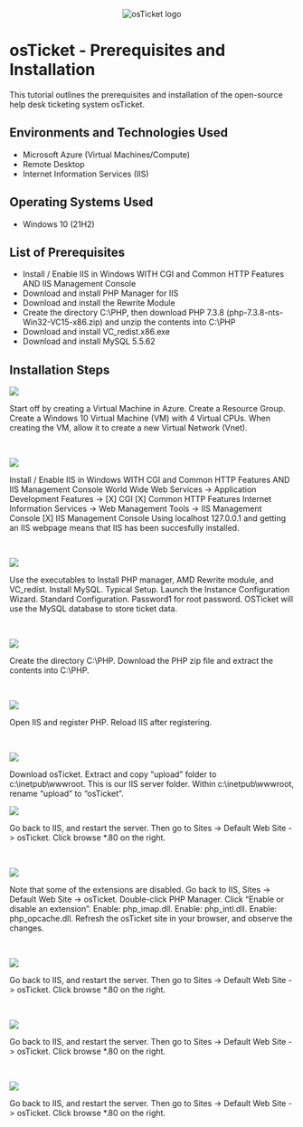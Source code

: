 <p align="center">
<img src="https://i.imgur.com/Clzj7Xs.png" alt="osTicket logo"/>
</p>

<h1>osTicket - Prerequisites and Installation</h1>
This tutorial outlines the prerequisites and installation of the open-source help desk ticketing system osTicket.<br />




<h2>Environments and Technologies Used</h2>

- Microsoft Azure (Virtual Machines/Compute)
- Remote Desktop
- Internet Information Services (IIS)

<h2>Operating Systems Used </h2>

- Windows 10</b> (21H2)

<h2>List of Prerequisites</h2>

- Install / Enable IIS in Windows WITH CGI and Common HTTP Features AND IIS Management Console
- Download and install PHP Manager for IIS 
- Download and install the Rewrite Module 
- Create the directory C:\PHP, then download PHP 7.3.8 (php-7.3.8-nts-Win32-VC15-x86.zip) and unzip the contents into C:\PHP
- Download and install VC_redist.x86.exe
- Download and install MySQL 5.5.62
  
<h2>Installation Steps</h2>

<p>
<img src="https://github.com/yUSaul/osticket-prereqs/assets/140694677/a49b47b4-fea7-4bbd-b043-17f56489b691"/>
</p>
<p>
Start off by creating a Virtual Machine in Azure.  Create a Resource Group.  Create a Windows 10 Virtual Machine (VM) with 4 Virtual CPUs.  When creating the VM, allow it to create a new Virtual Network (Vnet).
</p>
<br />

<p>
<img src="https://github.com/yUSaul/osticket-prereqs/assets/140694677/01b1db31-eed9-4465-a932-42a2b13f619d"/>
</p>
<p>
Install / Enable IIS in Windows WITH CGI and Common HTTP Features AND IIS Management Console
World Wide Web Services -> Application Development Features ->
[X] CGI
[X] Common HTTP Features
Internet Information Services -> Web Management Tools -> IIS Management Console
[X] IIS Management Console
Using localhost 127.0.0.1 and getting an IIS webpage means that IIS has been succesfully installed.
</p>
<br />

<p>
<img src="https://github.com/yUSaul/osticket-prereqs/assets/140694677/05876f79-6f0b-4665-9a66-c0aeab534af4"/>
</p>
<p>
Use the executables to Install PHP manager, AMD Rewrite module, and VC_redist.  Install MySQL.  Typical Setup.  Launch the Instance Configuration Wizard.  Standard Configuration.  Password1 for root password.  OSTicket will use the MySQL database to store ticket data. 
</p>
<br />

<p>
<img src="https://github.com/yUSaul/osticket-prereqs/assets/140694677/6c6780af-5e9a-4f42-9f01-ca63371523c2"/>
</p>
<p>
Create the directory C:\PHP.  Download the PHP zip file and extract the contents into C:\PHP.
</p>
<br />

<p>
<img src="https://github.com/yUSaul/osticket-prereqs/assets/140694677/e7f8fb3d-548f-4bdd-8061-4090477a188a"/>
</p>
<p>
Open IIS and register PHP.  Reload IIS after registering.
</p>
<br />

<p>
<img src="https://github.com/yUSaul/osticket-prereqs/assets/140694677/9f580563-b1bb-421e-8b39-41646b8a6cde"/>
</p>
<p>
Download osTicket.  Extract and copy “upload” folder to c:\inetpub\wwwroot.  This is our IIS server folder.  Within c:\inetpub\wwwroot, rename “upload” to “osTicket”.
<br />

<p>
<img src="https://github.com/yUSaul/osticket-prereqs/assets/140694677/36282fda-5b4a-415e-a23b-23e425401c93"/>
</p>
<p>
Go back to IIS, and restart the server.  Then go to Sites -> Default Web Site -> osTicket.  Click browse *.80 on the right.
</p>
<br />


<p>
<img src="https://github.com/yUSaul/osticket-prereqs/assets/140694677/fb1f711b-faa6-4bb8-ac30-05c41efc926f"/>
</p>
<p>
Note that some of the extensions are disabled.  Go back to IIS, Sites -> Default Web Site -> osTicket.  Double-click PHP Manager.  Click “Enable or disable an extension”.  Enable: php_imap.dll.  Enable: php_intl.dll.  Enable: php_opcache.dll.  Refresh the osTicket site in your browser, and observe the changes.
</p>
<br />


<p>
<img src="https://github.com/yUSaul/osticket-prereqs/assets/140694677/36282fda-5b4a-415e-a23b-23e425401c93"/>
</p>
<p>
Go back to IIS, and restart the server.  Then go to Sites -> Default Web Site -> osTicket.  Click browse *.80 on the right.
</p>
<br />


<p>
<img src="https://github.com/yUSaul/osticket-prereqs/assets/140694677/36282fda-5b4a-415e-a23b-23e425401c93"/>
</p>
<p>
Go back to IIS, and restart the server.  Then go to Sites -> Default Web Site -> osTicket.  Click browse *.80 on the right.
</p>
<br />


<p>
<img src="https://github.com/yUSaul/osticket-prereqs/assets/140694677/36282fda-5b4a-415e-a23b-23e425401c93"/>
</p>
<p>
Go back to IIS, and restart the server.  Then go to Sites -> Default Web Site -> osTicket.  Click browse *.80 on the right.
</p>
<br />

